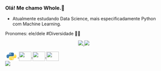 ### Olá! Me chamo Whole.👋

- Atualmente estudando Data Science, mais especificadamente Python com Machine Learning.

Pronomes: ele/dele
#Diversidade 🏳️‍🌈

<div align="center">
  <a href="https://github.com/zCooply">
  <img height="180em" src="https://github-readme-stats.vercel.app/api?username=zCooply&show_icons=true&theme=dracula&include_all_commits=true&count_private=true"/>
  <img height="180em" src="https://github-readme-stats.vercel.app/api/top-langs/?username=zCooply&layout=compact&langs_count=7&theme=dracula"/>
</div>

<div style="display: inline_block"><br>
  <img align="center" alt="zCooply-Python" height="30" width="40" src="https://raw.githubusercontent.com/devicons/devicon/master/icons/python/python-original.svg">
  <img align="center" height="30" width="40" src="https://cdn.jsdelivr.net/gh/devicons/devicon/icons/csharp/csharp-original.svg" />
  <img align="center" height="30" width="40" src="https://cdn.jsdelivr.net/gh/devicons/devicon/icons/javascript/javascript-original.svg" />
  <img align="center" height="30" width="40" src="https://cdn.jsdelivr.net/gh/devicons/devicon/icons/git/git-plain.svg" />
</div>

  <div> 
      <a href="https://www.linkedin.com/in/wholenunescabral" target="_blank"><img src="https://img.shields.io/badge/-LinkedIn-%230077B5?style=for-the-badge&logo=linkedin&logoColor=white" target="_blank"></a> 
  </div>
